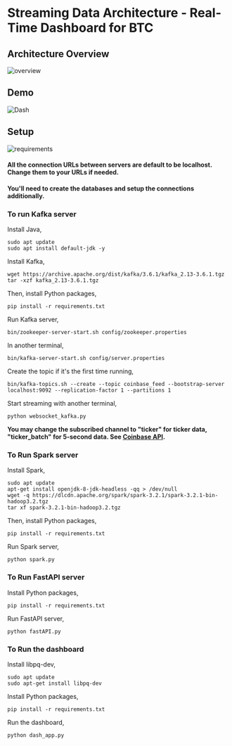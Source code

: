 # Streaming Data Architecture - Real-Time Dashboard for BTC
## Architecture Overview 
![overview](https://github.com/T-H-Chung/pyspark-data-dashboard/assets/111836220/0eeaaa3f-fa55-482f-8200-20226a32eff8)

## Demo
![Dash](https://github.com/T-H-Chung/pyspark-data-dashboard/assets/111836220/8c549872-31a3-4c40-8900-614e1e5d14c0)

## Setup
![requirements](https://img.shields.io/badge/Python->3.10.12-3480eb.svg?longCache=true&style=flat&logo=python)
#### All the connection URLs between servers are default to be localhost. Change them to your URLs if needed.
#### You'll need to create the databases and setup the connections additionally.

### To run Kafka server
Install Java,
```
sudo apt update
sudo apt install default-jdk -y
```
Install Kafka,
```
wget https://archive.apache.org/dist/kafka/3.6.1/kafka_2.13-3.6.1.tgz
tar -xzf kafka_2.13-3.6.1.tgz
```
Then, install Python packages,
```
pip install -r requirements.txt
```
Run Kafka server,
```
bin/zookeeper-server-start.sh config/zookeeper.properties
```
In another terminal,
```
bin/kafka-server-start.sh config/server.properties
```
Create the topic if it's the first time running,
```
bin/kafka-topics.sh --create --topic coinbase_feed --bootstrap-server localhost:9092 --replication-factor 1 --partitions 1
```
Start streaming with another terminal,
```
python websocket_kafka.py
```
**You may change the subscribed channel to "ticker" for ticker data, "ticker_batch" for 5-second data. See [Coinbase API](https://docs.cdp.coinbase.com/exchange/docs/websocket-overview/).**

### To Run Spark server
Install Spark,
```
sudo apt update
apt-get install openjdk-8-jdk-headless -qq > /dev/null
wget -q https://dlcdn.apache.org/spark/spark-3.2.1/spark-3.2.1-bin-hadoop3.2.tgz
tar xf spark-3.2.1-bin-hadoop3.2.tgz
```
Then, install Python packages,
```
pip install -r requirements.txt
```
Run Spark server,
```
python spark.py
```

### To Run FastAPI server
Install Python packages,
```
pip install -r requirements.txt
```
Run FastAPI server,
```
python fastAPI.py
```

### To Run the dashboard
Install libpq-dev,
```
sudo apt update
sudo apt-get install libpq-dev
```
Install Python packages,
```
pip install -r requirements.txt
```
Run the dashboard,
```
python dash_app.py
```

